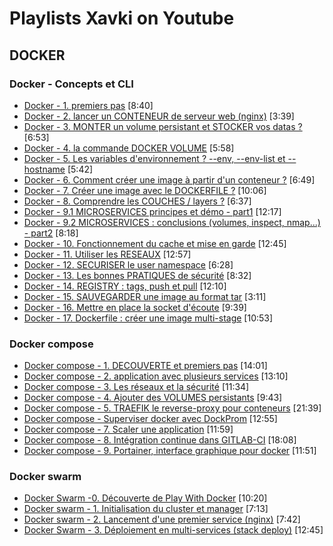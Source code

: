 # Playlists Xavki on Youtube

## DOCKER

### Docker - Concepts et CLI

- [Docker - 1. premiers pas](https://www.youtube.com/watch?v=fdlZqRZXWOc) [8:40]
- [Docker - 2. lancer un CONTENEUR de serveur web (nginx)](https://www.youtube.com/watch?v=NJ2berxUmgg) [3:39]
- [Docker - 3. MONTER un volume persistant et STOCKER vos datas ?](https://www.youtube.com/watch?v=KjaiVP2p0C8) [6:53]
- [Docker - 4. la commande DOCKER VOLUME](https://www.youtube.com/watch?v=fNxHtOJsWSc) [5:58]
- [Docker - 5. Les variables d&#39;environnement ? --env, --env-list et --hostname](https://www.youtube.com/watch?v=hhX87u-omlI) [5:42]
- [Docker - 6. Comment créer une image à partir d&#39;un conteneur ?](https://www.youtube.com/watch?v=-jeeHiJ1B-0) [6:49]
- [Docker - 7. Créer une image avec le DOCKERFILE ?](https://www.youtube.com/watch?v=Ik_mC7JSJ-A) [10:06]
- [Docker - 8. Comprendre les COUCHES / layers ?](https://www.youtube.com/watch?v=oxAguWSpI_I) [6:37]
- [Docker - 9.1 MICROSERVICES principes et démo - part1](https://www.youtube.com/watch?v=QLzwJpSkm8w) [12:17]
- [Docker - 9.2 MICROSERVICES : conclusions (volumes, inspect, nmap...) - part2](https://www.youtube.com/watch?v=RX96EugUNDk) [8:18]
- [Docker - 10. Fonctionnement du cache et mise en garde](https://www.youtube.com/watch?v=9v5BLxUCr00) [12:45]
- [Docker - 11. Utiliser les RESEAUX](https://www.youtube.com/watch?v=YcAWluYkVXc) [12:57]
- [Docker - 12. SECURISER le user namespace](https://www.youtube.com/watch?v=W6p_aiYplbM) [6:28]
- [Docker - 13. Les bonnes PRATIQUES de sécurité](https://www.youtube.com/watch?v=VMzgt1434c8) [8:32]
- [Docker - 14. REGISTRY : tags, push et pull](https://www.youtube.com/watch?v=Lu7klFVxvnY) [12:10]
- [Docker - 15. SAUVEGARDER une image au format tar](https://www.youtube.com/watch?v=MSWQsv68f4A) [3:11]
- [Docker - 16. Mettre en place la socket d&#39;écoute](https://www.youtube.com/watch?v=SEXicuBQQSY) [9:39]
- [Docker - 17. Dockerfile : créer une image multi-stage](https://www.youtube.com/watch?v=tkfZGbYXVWc) [10:53]


### Docker compose

- [Docker compose - 1. DECOUVERTE et premiers pas](https://www.youtube.com/watch?v=pMAGe6nTkws) [14:01]
- [Docker compose - 2. application avec plusieurs services](https://www.youtube.com/watch?v=Qh1fVlF9l9I) [13:10]
- [Docker compose - 3. Les réseaux et la sécurité](https://www.youtube.com/watch?v=hxVxmh3MlD8) [11:34]
- [Docker compose - 4. Ajouter des VOLUMES persistants](https://www.youtube.com/watch?v=HUXXKYA7j0s) [9:43]
- [Docker compose - 5. TRAEFIK le reverse-proxy pour conteneurs](https://www.youtube.com/watch?v=6CFjKvPheCU) [21:39]
- [Docker compose -  Superviser docker avec DockProm](https://www.youtube.com/watch?v=6V7q54JugVE) [12:55]
- [Docker compose - 7. Scaler une application](https://www.youtube.com/watch?v=YW2fYq_PiyY) [11:59]
- [Docker compose - 8. Intégration continue dans GITLAB-CI](https://www.youtube.com/watch?v=DQ67el1WFEU) [18:08]
- [Docker compose - 9. Portainer, interface graphique pour docker](https://www.youtube.com/watch?v=pzWXOguQ3Lw) [11:51]


### Docker swarm

- [Docker Swarm -0. Découverte de Play With Docker](https://www.youtube.com/watch?v=uQ5PpdVmaBw) [10:20]
- [Docker swarm - 1. Initialisation du cluster et manager](https://www.youtube.com/watch?v=U_chRBeEiyU) [7:13]
- [Docker swarm - 2. Lancement d&#39;une premier service (nginx)](https://www.youtube.com/watch?v=0ndWQd2nEsg) [7:42]
- [Docker Swarm - 3. Déploiement en multi-services (stack deploy)](https://www.youtube.com/watch?v=eRAIUwi36Vc) [12:45]


